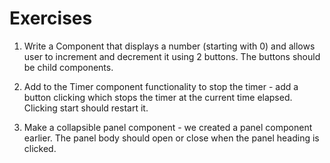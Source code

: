 # Exercises

1. Write a Component that displays a number (starting with 0) and allows user to increment and decrement it using 2 buttons. The buttons should be child components.

2. Add to the Timer component functionality to stop the timer - add a button clicking which stops the timer at the current time elapsed. Clicking start should restart it.

3. Make a collapsible panel component - we created a panel component earlier. The panel body should open or close when the panel heading is clicked.